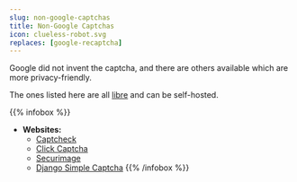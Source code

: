 ```yaml
---
slug: non-google-captchas
title: Non-Google Captchas
icon: clueless-robot.svg
replaces: [google-recaptcha]
---
```

Google did not invent the captcha, and there are others available which are more privacy-friendly.

The ones listed here are all [libre][floss] and can be self-hosted.

{{% infobox %}}
- **Websites:**
    - [Captcheck](https://captcheck.netsyms.com/)
    - [Click Captcha](https://github.com/Lokno/click-captcha)
    - [Securimage](https://www.phpcaptcha.org/)
    - [Django Simple Captcha](https://django-simple-captcha.readthedocs.io/en/latest/)
{{% /infobox %}}

[floss]: https://web.archive.org/web/20180904102804/https://switching.social/what-is-open-source-software/
